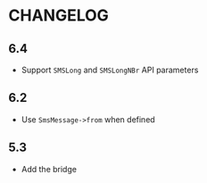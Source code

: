 CHANGELOG
=========

6.4
---

 * Support `SMSLong` and `SMSLongNBr` API parameters

6.2
---

 * Use `SmsMessage->from` when defined

5.3
---

 * Add the bridge
